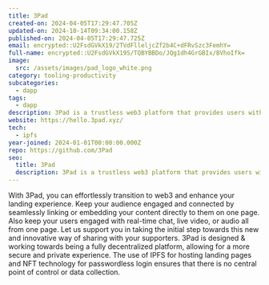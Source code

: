 ```yaml
---
title: 3Pad
created-on: 2024-04-05T17:29:47.705Z
updated-on: 2024-10-14T09:34:00.158Z
published-on: 2024-04-05T17:29:47.725Z
email: encrypted::U2FsdGVkX19/2TVdFlleljcZf2b4C+dFRvSzc3FemhY=
full-name: encrypted::U2FsdGVkX19S/TQBYBBDo/JQg1dh4GrGBIx/BVhoIfk=
image:
  src: /assets/images/pad_logo_white.png
category: tooling-productivity
subcategories:
  - dapp
tags:
  - dapp
description: 3Pad is a trustless web3 platform that provides users with an WYSIWYG link page for building and managing their online presence by deploying their own Dapp.
website: https://hello.3pad.xyz/
tech:
  - ipfs
year-joined: 2024-01-01T00:00:00.000Z
repo: https://github.com/3Pad
seo:
  title: 3Pad
  description: 3Pad is a trustless web3 platform that provides users with an WYSIWYG link page for building and managing their online presence by deploying their own Dapp.
---
```


With 3Pad, you can effortlessly transition to web3 and enhance your landing experience. Keep your audience engaged and connected by seamlessly linking or embedding your content directly to them on one page. Also keep your users engaged with real-time chat, live video, or audio all from one page. Let us support you in taking the initial step towards this new and innovative way of sharing with your supporters. 3Pad is designed & working towards being a fully decentralized platform, allowing for a more secure and private experience. The use of IPFS for hosting landing pages and NFT technology for passwordless login ensures that there is no central point of control or data collection.
